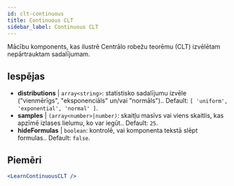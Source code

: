 ```yaml
---
id: clt-continuous
title: Continuous CLT
sidebar_label: Continuous CLT
---
```


Mācību komponents, kas ilustrē Centrālo robežu teorēmu (CLT) izvēlētam nepārtrauktam sadalījumam.

## Iespējas

* __distributions__ | `array<string>`: statistisko sadalījumu izvēle ("vienmērīgs", "eksponenciāls" un/vai "normāls").. Default: `[
  'uniform',
  'exponential',
  'normal'
]`.
* __samples__ | `(array<number>|number)`: skaitļu masīvs vai viens skaitlis, kas apzīmē izlases lielumu, ko var iegūt.. Default: `25`.
* __hideFormulas__ | `boolean`: kontrolē, vai komponenta tekstā slēpt formulas.. Default: `false`.


## Piemēri

```jsx live
<LearnContinuousCLT />
```

